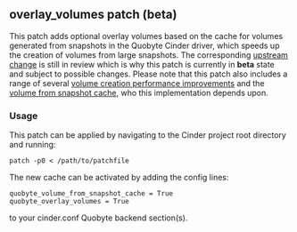 
## overlay_volumes patch (**beta**)

This patch adds optional overlay volumes based on the cache for volumes generated from snapshots in the Quobyte Cinder driver, which speeds up the creation of volumes from large snapshots.
The corresponding [upstream change](https://review.openstack.org/#/c/507050/12) is still in review which is why this patch is currently in **beta** state and subject to possible changes. Please note that this patch also includes a range of several [volume creation performance improvements](https://review.openstack.org/#/c/500782/9) and the [volume from snapshot cache](https://review.openstack.org/#/c/502974/11), who this implementation depends upon.


### Usage

This patch can be applied by navigating to the Cinder project root directory and running:

    patch -p0 < /path/to/patchfile

The new cache can be activated by adding the config lines:

    quobyte_volume_from_snapshot_cache = True
    quobyte_overlay_volumes = True

to your cinder.conf Quobyte backend section(s).
